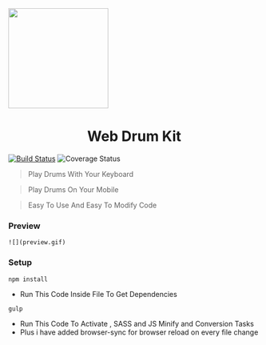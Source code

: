 

<img style="text-align:center" align="center" src="https://www.pinclipart.com/picdir/big/319-3198317_drum-comments-drum-logo-png-clipart.png" height="200" width="200">



<h1 style="text-align:center;">Web Drum Kit</h1>

 [![Build Status](http://img.shields.io/travis/badges/badgerbadgerbadger.svg?style=flat-square)](https://travis-ci.org/badges/badgerbadgerbadger) ![Coverage Status](http://img.shields.io/coveralls/badges/badgerbadgerbadger.svg?style=flat-square)



> Play Drums With Your Keyboard

>  Play Drums On Your Mobile

>  Easy To Use And Easy To Modify Code






<h3>Preview</h3>



```
![](preview.gif)
```



<h3>Setup</h3>

```
npm install
```

* Run This Code Inside File To Get Dependencies 

```
gulp
```

- Run This Code To Activate , SASS and JS Minify and Conversion Tasks
- Plus i have added browser-sync for browser reload on every file change 



